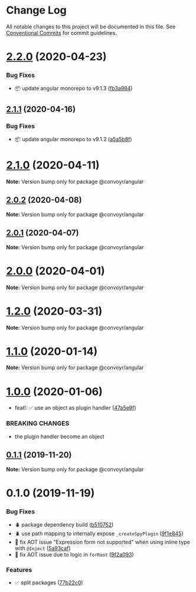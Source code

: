 # Change Log

All notable changes to this project will be documented in this file.
See [Conventional Commits](https://conventionalcommits.org) for commit guidelines.

# [2.2.0](https://github.com/jscutlery/convoyr/compare/v2.1.1...v2.2.0) (2020-04-23)

### Bug Fixes

- 📦 update angular monorepo to v9.1.3 ([fb3a984](https://github.com/jscutlery/convoyr/commit/fb3a984655ebbb0df68b43d32efcd57bc952a615))

## [2.1.1](https://github.com/jscutlery/convoyr/compare/v2.1.0...v2.1.1) (2020-04-16)

### Bug Fixes

- 📦 update angular monorepo to v9.1.2 ([a5a5b8f](https://github.com/jscutlery/convoyr/commit/a5a5b8f3688f98122d3e53167d3a975f076d80f8))

# [2.1.0](https://github.com/jscutlery/convoyr/compare/v2.0.1...v2.1.0) (2020-04-11)

**Note:** Version bump only for package @convoyr/angular

## [2.0.2](https://github.com/jscutlery/convoyr/compare/v2.0.1...v2.0.2) (2020-04-08)

**Note:** Version bump only for package @convoyr/angular

## [2.0.1](https://github.com/jscutlery/convoyr/compare/v2.0.0...v2.0.1) (2020-04-07)

**Note:** Version bump only for package @convoyr/angular

# [2.0.0](https://github.com/jscutlery/convoyr/compare/v1.0.0...v2.0.0) (2020-04-01)

**Note:** Version bump only for package @convoyr/angular

# [1.2.0](https://github.com/jscutlery/convoyr/compare/v1.1.0...v1.2.0) (2020-03-31)

**Note:** Version bump only for package @convoyr/angular

# [1.1.0](https://github.com/jscutlery/convoyr/compare/v1.0.0...v1.1.0) (2020-01-14)

**Note:** Version bump only for package @convoyr/angular

# [1.0.0](https://github.com/jscutlery/convoyr/compare/v0.1.1...v1.0.0) (2020-01-06)

- feat!: :white_check_mark: use an object as plugin handler ([47a5e9f](https://github.com/jscutlery/convoyr/commit/47a5e9f87d9c4256578a005d77516cb2d7034327))

### BREAKING CHANGES

- the plugin handler become an object

## [0.1.1](https://github.com/jscutlery/convoyr/compare/v0.1.0...v0.1.1) (2019-11-20)

**Note:** Version bump only for package @convoyr/angular

# 0.1.0 (2019-11-19)

### Bug Fixes

- :beetle: package dependency build ([b510752](https://github.com/jscutlery/convoyr/commit/b51075254dc2e337e3e8b5ef293156abf4bf54ff))
- :beetle: use path mapping to internally expose `_createSpyPlugin` ([9f1e845](https://github.com/jscutlery/convoyr/commit/9f1e8459738c2d0571cde0e95d4f9be19d64a440))
- 🐞 fix AOT issue "Expression form not supported" when using inline type with `@Inject` ([5a93caf](https://github.com/jscutlery/convoyr/commit/5a93caf536df1df9e01e3049cc2d8aed2f088eba))
- 🐞 fix AOT issue due to logic in `forRoot` ([9f2a093](https://github.com/jscutlery/convoyr/commit/9f2a093dda9b5f42b47fefcdefa735f1582380be))

### Features

- :white_check_mark: split packages ([77b22c0](https://github.com/jscutlery/convoyr/commit/77b22c01f5de59f02aa28e8bd3fd46e2c49d3bff))
